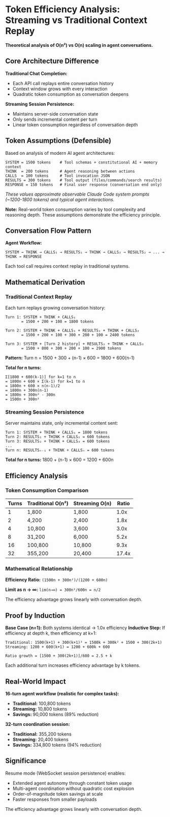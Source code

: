 # Token Efficiency Analysis: Streaming vs Traditional Context Replay

**Theoretical analysis of O(n²) vs O(n) scaling in agent conversations.**

## Core Architecture Difference

**Traditional Chat Completion:**
- Each API call replays entire conversation history
- Context window grows with every interaction
- Quadratic token consumption as conversation deepens

**Streaming Session Persistence:**  
- Maintains server-side conversation state
- Only sends incremental content per turn
- Linear token consumption regardless of conversation depth

## Token Assumptions (Defensible)

Based on analysis of modern AI agent architectures:

```
SYSTEM = 1500 tokens    # Tool schemas + constitutional AI + memory context
THINK  = 200 tokens     # Agent reasoning between actions  
CALLS  = 100 tokens     # Tool invocation JSON
RESULTS = 300 tokens    # Tool output (files/commands/search results)
RESPONSE = 150 tokens   # Final user response (conversation end only)
```

*These values approximate observable Claude Code system prompts (~1200-1800 tokens) and typical agent interactions.*

**Note:** Real-world token consumption varies by tool complexity and reasoning depth. These assumptions demonstrate the efficiency principle.

## Conversation Flow Pattern

**Agent Workflow:**
```
SYSTEM → THINK → CALLS₁ → RESULTS₁ → THINK → CALLS₂ → RESULTS₂ → ... → THINK → RESPONSE
```

Each tool call requires context replay in traditional systems.

## Mathematical Derivation

### Traditional Context Replay

Each turn replays growing conversation history:

```
Turn 1: SYSTEM + THINK + CALLS₁
       = 1500 + 200 + 100 = 1800 tokens

Turn 2: SYSTEM + THINK + CALLS₁ + RESULTS₁ + THINK + CALLS₂  
       = 1500 + 200 + 100 + 300 + 200 + 100 = 2400 tokens

Turn 3: SYSTEM + [Turn 2 history] + RESULTS₂ + THINK + CALLS₃
       = 1500 + 800 + 300 + 200 + 100 = 2900 tokens
```

**Pattern:** Turn n = 1500 + 300 + (n-1) × 600 = 1800 + 600(n-1)

**Total for n turns:**
```
Σ[1800 + 600(k-1)] for k=1 to n
= 1800n + 600 × Σ(k-1) for k=1 to n
= 1800n + 600 × n(n-1)/2  
= 1800n + 300n(n-1)
= 1800n + 300n² - 300n
= 1500n + 300n²
```

### Streaming Session Persistence

Server maintains state, only incremental content sent:

```
Turn 1: SYSTEM + THINK + CALLS₁ = 1800 tokens
Turn 2: RESULTS₁ + THINK + CALLS₂ = 600 tokens  
Turn 3: RESULTS₂ + THINK + CALLS₃ = 600 tokens
...
Turn n: RESULTSₙ₋₁ + THINK + CALLSₙ = 600 tokens
```

**Total for n turns:** 1800 + (n-1) × 600 = 1200 + 600n

## Efficiency Analysis

### Token Consumption Comparison

| Turns | Traditional O(n²) | Streaming O(n) | Ratio |
|-------|------------------|----------------|-------|
| 1     | 1,800           | 1,800          | 1.0x  |
| 2     | 4,200           | 2,400          | 1.8x  |
| 4     | 10,800          | 3,600          | 3.0x  |
| 8     | 31,200          | 6,000          | 5.2x  |
| 16    | 100,800         | 10,800         | 9.3x  |
| 32    | 355,200         | 20,400         | 17.4x |

### Mathematical Relationship

**Efficiency Ratio:** `(1500n + 300n²)/(1200 + 600n)`

**Limit as n → ∞:** `lim(n→∞) = 300n²/600n = n/2`

The efficiency advantage grows linearly with conversation depth.

## Proof by Induction

**Base Case (n=1):** Both systems identical → 1.0x efficiency
**Inductive Step:** If efficiency at depth k, then efficiency at k+1:

```
Traditional: 1500(k+1) + 300(k+1)² = 1500k + 300k² + 1500 + 300(2k+1)
Streaming: 1200 + 600(k+1) = 1200 + 600k + 600

Ratio growth = [1500 + 300(2k+1)]/600 = 2.5 + k
```

Each additional turn increases efficiency advantage by k tokens.

## Real-World Impact

**16-turn agent workflow (realistic for complex tasks):**
- **Traditional:** 100,800 tokens  
- **Streaming:** 10,800 tokens
- **Savings:** 90,000 tokens (89% reduction)

**32-turn coordination session:**
- **Traditional:** 355,200 tokens
- **Streaming:** 20,400 tokens  
- **Savings:** 334,800 tokens (94% reduction)

## Significance

Resume mode (WebSocket session persistence) enables:
- Extended agent autonomy through constant token usage
- Multi-agent coordination without quadratic cost explosion
- Order-of-magnitude token savings at scale
- Faster responses from smaller payloads

The efficiency advantage grows linearly with conversation depth.